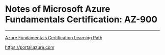 

# Notes of Microsoft Azure Fundamentals Certification: AZ-900
---

[Azure Fundamentals Certification Learning Path]( https://docs.microsoft.com/en-us/learn/certifications/azure-fundamentals?tab=tab-learning-paths)


https://portal.azure.com
